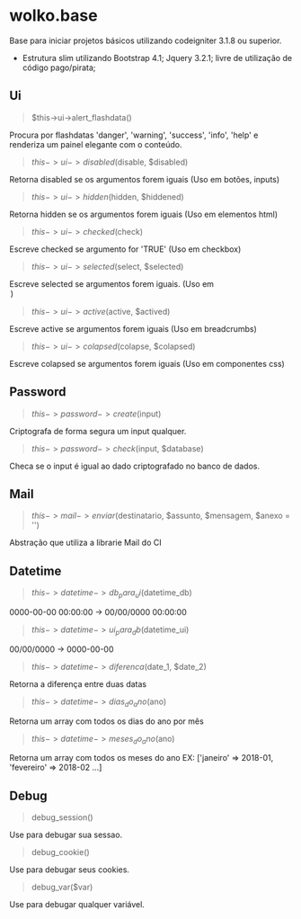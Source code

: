 # wolko.base
Base para iniciar projetos básicos utilizando codeigniter 3.1.8 ou superior.

* Estrutura slim utilizando Bootstrap 4.1; Jquery 3.2.1; livre de utilização de código pago/pirata;

Ui
---

> $this->ui->alert_flashdata()

Procura por flashdatas 'danger', 'warning', 'success', 'info', 'help' e renderiza um painel elegante com o conteúdo.

> $this->ui->disabled($disable, $disabled)

Retorna disabled se os argumentos forem iguais (Uso em botões, inputs)

> $this->ui->hidden($hidden, $hiddened)

Retorna hidden se os argumentos forem iguais (Uso em elementos html)

> $this->ui->checked($check)

Escreve checked se argumento for 'TRUE' (Uso em checkbox)

> $this->ui->selected($select, $selected)

Escreve selected se argumentos forem iguais. (Uso em <option>)

> $this->ui->active($active, $actived)

Escreve active se argumentos forem iguais (Uso em breadcrumbs)

> $this->ui->colapsed($colapse, $colapsed)

Escreve colapsed se argumentos forem iguais (Uso em componentes css)


Password
---

> $this->password->create($input)

Criptografa de forma segura um input qualquer.

> $this->password->check($input, $database)

Checa se o input é igual ao dado criptografado no banco de dados.


Mail
---

> $this->mail->enviar($destinatario, $assunto, $mensagem, $anexo = '')

Abstração que utiliza a librarie Mail do CI


Datetime
---

> $this->datetime->db_para_ui($datetime_db)

0000-00-00 00:00:00 -> 00/00/0000 00:00:00

> $this->datetime->ui_para_db($datetime_ui)

00/00/0000 -> 0000-00-00

> $this->datetime->diferenca($date_1, $date_2)

Retorna a diferença entre duas datas

> $this->datetime->dias_do_ano($ano)

Retorna um array com todos os dias do ano por mês

> $this->datetime->meses_do_ano($ano)

Retorna um array com todos os meses do ano EX: ['janeiro' => 2018-01, 'fevereiro' => 2018-02 ...]


Debug
---

> debug_session()

Use para debugar sua sessao.

> debug_cookie()

Use para debugar seus cookies.

> debug_var($var)

Use para debugar qualquer variável.
